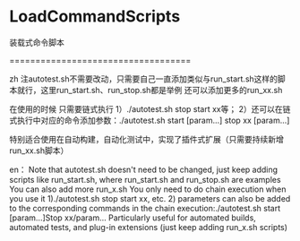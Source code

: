 # LoadCommandScripts
装载式命令脚本


===================================

zh
注autotest.sh不需要改动，只需要自己一直添加类似与run_start.sh这样的脚本就行，这里run_start.sh、run_stop.sh都是举例
还可以添加更多的run_xx.sh

在使用的时候 只需要链式执行
  1）./autotest.sh stop start xx等；
  2）还可以在链式执行中对应的命令添加参数：./autotest.sh start [param...] stop xx [param...]

特别适合使用在自动构建，自动化测试中，实现了插件式扩展（只需要持续新增run_xx.sh脚本）


en：
Note that autotest.sh doesn't need to be changed, just keep adding scripts like run_start.sh, where run_start.sh and run_stop.sh are examples
You can also add more run_x.sh
You only need to do chain execution when you use it
1)./autotest.sh stop start xx, etc.
2) parameters can also be added to the corresponding commands in the chain execution:./autotest.sh start [param...]Stop xx/param...
Particularly useful for automated builds, automated tests, and plug-in extensions (just keep adding run_x.sh scripts)

